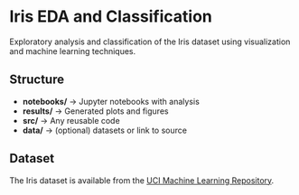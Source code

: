 # Iris EDA and Classification

Exploratory analysis and classification of the Iris dataset using visualization and machine learning techniques.

## Structure
- **notebooks/** → Jupyter notebooks with analysis  
- **results/** → Generated plots and figures  
- **src/** → Any reusable code  
- **data/** → (optional) datasets or link to source  

## Dataset
The Iris dataset is available from the [UCI Machine Learning Repository](https://archive.ics.uci.edu/ml/datasets/iris).
